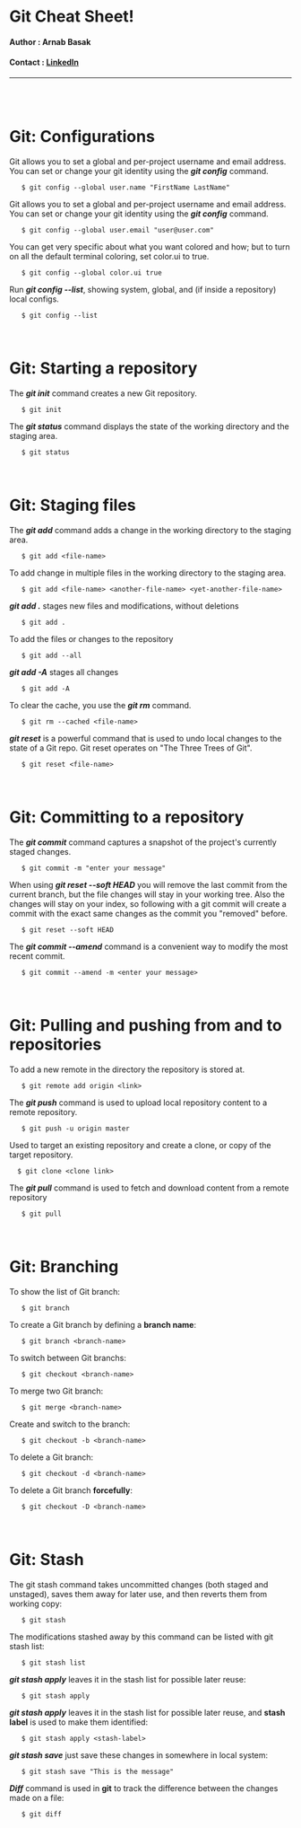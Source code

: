 # Git Cheat Sheet!
#### **Author :** Arnab Basak 
#### **Contact :** [LinkedIn](www.linkedin.com/in/arnab-basak/)
---
<br>
<br>

# Git: Configurations

Git allows you to set a global and per-project username and email address. You can set or change your git identity using the ***git config*** command.
```
   $ git config --global user.name "FirstName LastName"
```

Git allows you to set a global and per-project username and email address. You can set or change your git identity using the ***git config*** command.
```
   $ git config --global user.email "user@user.com"
```

You can get very specific about what you want colored and how; but to turn on all the default terminal coloring, set color.ui to true.
```
   $ git config --global color.ui true
```

Run ***git config --list***, showing system, global, and (if inside a repository) local configs.
```
   $ git config --list
```

<br>

# Git: Starting a repository

The ***git init*** command creates a new Git repository.
```
   $ git init
```

The ***git status*** command displays the state of the working directory and the staging area.
```
   $ git status 
```

<br>

# Git: Staging files

The ***git add*** command adds a change in the working directory to the staging area.
```
   $ git add <file-name>
```

To add change in multiple files in the working directory to the staging area.
```   
   $ git add <file-name> <another-file-name> <yet-another-file-name> 
```

***git add .*** stages new files and modifications, without deletions
```
   $ git add .
``` 

To add the files or changes to the repository
``` 
   $ git add --all 
```

***git add -A*** stages all changes
```
   $ git add -A 
```

To clear the cache, you use the ***git rm*** command.
```
   $ git rm --cached <file-name>
```

***git reset*** is a powerful command that is used to undo local changes to the state of a Git repo. Git reset operates on "The Three Trees of Git".
```   
   $ git reset <file-name>
```

<br>

# Git: Committing to a repository

The ***git commit*** command captures a snapshot of the project's currently staged changes.
```
   $ git commit -m "enter your message"
``` 

When using ***git reset --soft HEAD*** you will remove the last commit from the current branch, but the file changes will stay in your working tree. Also the changes will stay on your index, so following with a git commit will create a commit with the exact same changes as the commit you "removed" before.
```   
   $ git reset --soft HEAD
```

The ***git commit --amend*** command is a convenient way to modify the most recent commit.
```
   $ git commit --amend -m <enter your message>
```  

<br>

# Git: Pulling and pushing from and to repositories

To add a new remote in the directory the repository is stored at.
```
   $ git remote add origin <link>
```

The ***git push*** command is used to upload local repository content to a remote repository.
```
   $ git push -u origin master
```

Used to target an existing repository and create a clone, or copy of the target repository.
 ```
   $ git clone <clone link>
```

The ***git pull*** command is used to fetch and download content from a remote repository
```
   $ git pull
```

<br>

# Git: Branching 

To show the list of Git branch:
```
   $ git branch 
```

To create a Git branch by defining a **branch name**:
```
   $ git branch <branch-name>
```

To switch between Git branchs:
```
   $ git checkout <branch-name>
```

To merge two Git branch:
```
   $ git merge <branch-name>
```

Create and switch to the branch:
```
   $ git checkout -b <branch-name>
```

To delete a Git branch:
```
   $ git checkout -d <branch-name>
```

To delete a Git branch **forcefully**:
```
   $ git checkout -D <branch-name>
```

<br>

# Git: Stash

The git stash command takes uncommitted changes (both staged and unstaged), saves them away for later use, and then reverts them from working copy:
```
   $ git stash
```

The modifications stashed away by this command can be listed with git stash list:
```
   $ git stash list
```

***git stash apply*** leaves it in the stash list for possible later reuse:
```
   $ git stash apply
```

***git stash apply*** leaves it in the stash list for possible later reuse, and **stash label** is used to make them identified:
```
   $ git stash apply <stash-label>
```

***git stash save*** just save these changes in somewhere in local system:
``` 
   $ git stash save "This is the message"
```

***Diff*** command is used in **git** to track the difference between the changes made on a file:
```
   $ git diff
```